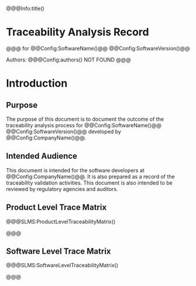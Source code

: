 ﻿@@@Info:title()
# Traceability Analysis Record
@@@
for
@@Config:SoftwareName()@@ @@Config:SoftwareVersion()@@  
  
Authors:
@@@Config:authors()
NOT FOUND
@@@

# Introduction
## Purpose
The purpose of this document is to document the outcome of the traceability analysis process for @@Config:SoftwareName()@@ @@Config:SoftwareVersion()@@ developed by @@Config:CompanyName()@@. 

## Intended Audience
This document is intended for the software developers at @@Config:CompanyName()@@. It is also prepared as a record of the traceability validation activities. This document is also intended to be reviewed by regulatory agencies and auditors.

## Product Level Trace Matrix
@@@SLMS:ProductLevelTraceabilityMatrix()

@@@

## Software Level Trace Matrix
@@@SLMS:SoftwareLevelTraceabilityMatrix()

@@@
